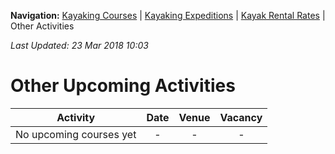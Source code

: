 **Navigation:** [Kayaking Courses](index) &#124; [Kayaking Expeditions](expedition) &#124; [Kayak Rental Rates](rental) &#124; Other Activities

_Last Updated: 23 Mar 2018 10:03_
# Other Upcoming Activities

Activity | Date | Venue | Vacancy
:---:|:---:|:---:|:---:
No upcoming courses yet|-|-|-

